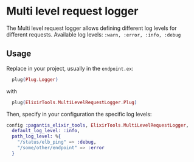 # Multi level request logger

The Multi level request logger allows defining different log levels for different requests.
Available log levels: `:warn, :error, :info, :debug`


## Usage

Replace in your project, usually in the `endpoint.ex`:

```elixir
  plug(Plug.Logger)
```

with

```elixir
  plug(ElixirTools.MultiLevelRequestLogger.Plug)
```

Then, specify in your configuration the specific log levels:

```elixir
config :pagantis_elixir_tools, ElixirTools.MultiLevelRequestLogger,
  default_log_level: :info,
  path_log_level: %{
    "/status/elb_ping" => :debug,
    "/some/other/endpoint" => :error
  }
```
